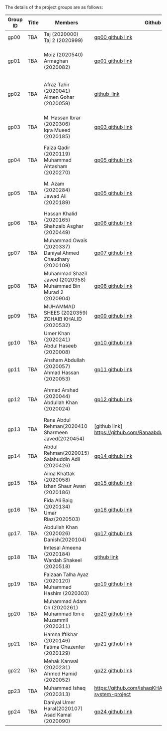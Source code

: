 
The details of the project groups are as follows:

| Group ID | Title | Members | Github link |	Milestone 1 |	Milestone 2 |	Milestone 3 |	Milestone 4 |
| ---      | ----------- | ----------- | ----------- | ----------- | ----------- | ----------- | ----------- |
| gp00     | TBA   | Taj (2020000)<br>Taj 2 (2020999) | [gp00 github link](https://github.com/tajkhan/xv6-riscv-os-fall22) | 0 | 0 | 0 | 0 |
| gp01     | TBA   | Moiz (2020540)<br>Armaghan (2020082) | [gp01 github link](https://github.com/MoizKhuzema/CS311-Project) | 0 | 0 | [pwd](./m3/pwd.txt) | [Detecting which pages have been accessed](https://pdos.csail.mit.edu/6.S081/2021/labs/pgtbl.html) |
| gp02     | TBA   | Afraz Tahir (2020041)<br>Aimen Gohar (2020059) | [github_link](https://github.com/afraztahir231/CS_311_Project) | 0 | 0 | [tree](./m3/tree.txt) | [Detecting which pages have been accessed](https://pdos.csail.mit.edu/6.S081/2021/labs/pgtbl.html) |
| gp03     | TBA   | M. Hassan Ibrar (2020306)<br>Iqra Mueed (2020185) | [gp03 github link](https://github.com/Hassanibrar632/xv6-risc5) | 0 | 0 | [ps](./m3/ps.txt) | [Detecting which pages have been accessed](https://pdos.csail.mit.edu/6.S081/2021/labs/pgtbl.html) |
| gp04     | TBA   | Faiza Qadir (2020119)<br>Muhammad Ahtasham (2020270) | [gp05 github link](https://github.com/Muhammad-Ahtasham/Xv6-OS-PROJECT-) | 0 | 0 | [diff](./m3/diff.txt) | [Detecting which pages have been accessed](https://pdos.csail.mit.edu/6.S081/2021/labs/pgtbl.html) |
| gp05     | TBA   | M. Azam (2020284)<br>Jawad Ali (2020189) | [gp05 github link](https://github.com/AliJawad123/CS311_project) | 0 | 0 | [trace](https://pdos.csail.mit.edu/6.828/2022/labs/syscall.html) | [Detecting which pages have been accessed](https://pdos.csail.mit.edu/6.S081/2021/labs/pgtbl.html) |
| gp06     | TBA   | Hassan Khalid (2020165) <br> Shahzaib Asghar (2020449) | [gp06 github link](https://github.com/shahzaib-123/OS2022_xv6.git) | 0 | 0 | [find](https://pdos.csail.mit.edu/6.828/2022/labs/util.html) | [Implement copy-on write](https://pdos.csail.mit.edu/6.S081/2021/labs/cow.html) |
| gp07     | TBA   | Muhammad Owais (2020337)<br>Daniyal Ahmed Chaudhary (2020109) | [gp07 github link](https://github.com/MuhammadOwais02/OS_Project.git) | 0 | 0 | [csvcut](./m3/csvcut.txt) | [Implement copy-on write](https://pdos.csail.mit.edu/6.S081/2021/labs/cow.html) |
| gp08     | TBA   | Muhammad Shazil Javed (2020358)<br>Muhammad Bin Murad 2 (2020904) | [gp08 github link](https://github.com/sh2020358/OS-PROJECT-) | 0 | 0 | [wzip](https://github.com/remzi-arpacidusseau/ostep-projects/tree/master/initial-utilities#wzip-and-wunzip) | [Implement copy-on write](https://pdos.csail.mit.edu/6.S081/2021/labs/cow.html) |
| gp09     | TBA   | MUHAMMAD SHEES (2020359)<br>ZOHAIB KHALID (2020532) | [gp09 github link](https://github.com/Shees69x/OS-PROJECT) | 0 | 0 | [touch](./m3/touch.txt) | [Implement copy-on write](https://pdos.csail.mit.edu/6.S081/2021/labs/cow.html) |
| gp10     | TBA   | Umer Khan (2020241) <br> Abdul Haseeb (2020008) | [gp10 github link](https://github.com/Fractii/CS-311-Project.git) | 0 | 0 | [sort](./m3/sort.txt) | [Implement copy-on write](https://pdos.csail.mit.edu/6.S081/2021/labs/cow.html) |
| gp11     | TBA   | Ahsham Abdullah (2020057)<br>Ahmad Hassan (2020053) | [gp11 github link](https://github.com/tajkhan/xv6-riscv-os-fall22) | 0 | 0 | [xargs](https://pdos.csail.mit.edu/6.828/2022/labs/util.html) | [Implement copy-on write](https://pdos.csail.mit.edu/6.S081/2021/labs/cow.html) |
| gp12     | TBA   | Ahmad Arshad (2020044)<br>Abdullah Khan (2020024) | [gp12 github link](https://github.com/ahmedar5had/OS_Fall22/tree/main/project) | 0 | 0 | [uniq](./m3/uniq.txt) | [Detecting which pages have been accessed](https://pdos.csail.mit.edu/6.S081/2021/labs/pgtbl.html) |
| gp13     | TBA   | Rana Abdul Rehman(2020410<br>Sharmeen Javed(2020454)| [github link] https://github.com/Ranaabdulrehman30/os_project.git | 0 | 0 | [wgrep](https://github.com/remzi-arpacidusseau/ostep-projects/tree/master/initial-utilities#wgrep) | [Buffer cache](https://pdos.csail.mit.edu/6.S081/2021/labs/lock.html) |
| gp14     | TBA   | Abdul Rehman(2020015)<br>Salahuddin Adil (2020426) | [gp14 github link](https://github.com/CodeWithAbd/015_426_OS) | 0 | 0 | [sleep](https://pdos.csail.mit.edu/6.828/2022/labs/util.html) | [Buffer cache](https://pdos.csail.mit.edu/6.S081/2021/labs/lock.html) |
| gp15     | TBA   | Aima Khattak (2020058)<br>Izhan Shaur Awan (2020186) | [gp15 github link](https://github.com/Midnight29x/OS_Project.git) | 0 | 0 | [pingpong](https://pdos.csail.mit.edu/6.828/2022/labs/util.html) | [Buffer cache](https://pdos.csail.mit.edu/6.S081/2021/labs/lock.html) |
| gp16     | TBA   | Fida Ali Baig (2020134)<br>Umar Riaz(2020503) | [gp16 github link](https://github.com/Fida2002/OS311) | 0 | 0 | [wunzip](https://github.com/remzi-arpacidusseau/ostep-projects/tree/master/initial-utilities#wzip-and-wunzip) | [Buffer cache](https://pdos.csail.mit.edu/6.S081/2021/labs/lock.html) |
| gp17.    | TBA.  | Abdullah Khan (2020026)<br>Danish(2020104) | [gp17 github link](https://github.com/abdullahkhn77/CS311_Project) | 0 | 0 | [nfiles](./m3/nfiles.txt) | [Buffer cache](https://pdos.csail.mit.edu/6.S081/2021/labs/lock.html) |
| gp18     | TBA   | Imtesal Ameena (2020184)<br>Wardah Shakeel (2020518) | [github link](https://github.com/Wardahhh/XV6-env.git) | 0 | 0 | [head](./m3/head.txt)<br>[freepages](./m3/freepages.txt) | [Buffer cache](https://pdos.csail.mit.edu/6.S081/2021/labs/lock.html) |
| gp19     | TBA   | Faizaan Talha Ayaz (2020120)<br>Muhammad Hashim (2020303) | [gp19 github link](https://github.com/Cy3ers/gp19_CS311Project.git) | 0 | 0 | [tail](./m3/tail.txt)<br>[readyprocs](./m3/readyprocs.txt) | [mmap](https://pdos.csail.mit.edu/6.S081/2021/labs/mmap.html) |
| gp20     | TBA   | Muhammad Adam Ch (2020261)<br>Muhammad Ibn e Muzammil (2020311) | [gp20 github link](https://github.com/Adam5626/xv6_Private) | 0 | 0 | [mv](./m3/mv.txt) | [mmap](https://pdos.csail.mit.edu/6.S081/2021/labs/mmap.html) |
| gp21     | TBA   | Hamna Iftikhar (2020146)<br>Fatima Ghazenfer (2020129) | [gp21 github link](https://github.com/hamnaiftikhar/OS_Project) | 0 | 0 | [ln](./m3/ln.txt) | [mmap](https://pdos.csail.mit.edu/6.S081/2021/labs/mmap.html) |
| gp22     | TBA   | Mehak Kanwal (2020231)<br>Ahmed Hamid (2020052) | [gp22 github link](https://github.com/MehakKanwal30/OS_Project.git) | 0 | 0 | [cp](./m3/cp.txt) | [mmap](https://pdos.csail.mit.edu/6.S081/2021/labs/mmap.html) |
| gp23     | TBA   | Muhammad Ishaq (2020313) | https://github.com/IshaqKHATTAK/operating-system-project | 0 | 0 | [trace](https://github.com/remzi-arpacidusseau/ostep-projects/tree/master/initial-xv6-tracer) | [mmap](https://pdos.csail.mit.edu/6.S081/2021/labs/mmap.html) |
| gp24     | TBA   | Daniyal Umer Haral(2020107)<br>Asad Kamal (2020090) | [gp24 github link](https://github.com/daniyalumer/OS-Project-) | 0 | 0 | [uptime](./m3/uptime.txt) | [mmap](https://pdos.csail.mit.edu/6.S081/2021/labs/mmap.html) |
